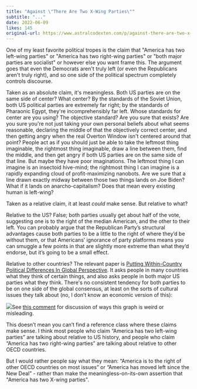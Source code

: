 ```yaml
---
title: "Against \"There Are Two X-Wing Parties\""
subtitle: "..."
date: 2022-06-09
likes: 145
original-url: https://www.astralcodexten.com/p/against-there-are-two-x-wing-parties
---
```

One of my least favorite political tropes is the claim that "America has two left-wing parties" or "America has two right-wing parties" or "both major parties are socialist" or however else you want frame this. The argument goes that even the Democrats aren't truly left (or even the Republicans aren't truly right), and so one side of the political spectrum completely controls discourse.

Taken as an absolute claim, it's meaningless. Both US parties are on the same side of center? What center? By the standards of the Soviet Union, both US political parties are extremely far right; by the standards of Pharaonic Egypt, they're incomprehensibly far left. Whose standards for center are you using? The objective standard? Are you sure that exists? Are you sure you're not just taking your own personal beliefs about what seems reasonable, declaring the middle of that the objectively correct center, and then getting angry when the real Overton Window isn't centered around that point? People act as if you should just be able to take the leftmost thing imaginable, the rightmost thing imaginable, draw a line between them, find the middle, and then get angry if both US parties are on the same side of that line. But maybe they have poor imaginations. The leftmost thing I can imagine is an insectoid hive-mind; the rightmost thing I can imagine is a rapidly expanding cloud of profit-maximizing nanobots. Are we sure that a line drawn exactly midway between those two things lands on Joe Biden? What if it lands on anarcho-capitalism? Does that mean every existing human is left-wing?

Taken as a relative claim, it at least _could_ make sense. But relative to what?

Relative to the US? False; both parties usually get about half of the vote, suggesting one is to the right of the median American, and the other to their left. You can probably argue that the Republican Party’s structural advantages cause both parties to be a little to the right of where they’d be without them, or that Americans’ ignorance of party platforms means you can smuggle a few points in that are slightly more extreme than what they’d endorse, but it’s going to be a small effect.

Relative to other countries? The relevant paper is [Putting Within-Country Political Differences In Global Perspective](https://www.researchgate.net/publication/340879762_Putting_Within-Country_Political_Differences_in_Global_Perspective). It asks people in many countries what they think of certain things, and also asks people in both major US parties what they think. There's no consistent tendency for both parties to be on one side of the global consensus, at least on the sorts of cultural issues they talk about (no, I don’t know an economic version of this):

[![](https://substackcdn.com/image/fetch/w_1456,c_limit,f_auto,q_auto:good,fl_progressive:steep/https%3A%2F%2Fbucketeer-e05bbc84-baa3-437e-9518-adb32be77984.s3.amazonaws.com%2Fpublic%2Fimages%2Fc73e8701-e932-4663-8a34-bbbcbbf2cbee_700x525.png)](https://substackcdn.com/image/fetch/f_auto,q_auto:good,fl_progressive:steep/https%3A%2F%2Fbucketeer-e05bbc84-baa3-437e-9518-adb32be77984.s3.amazonaws.com%2Fpublic%2Fimages%2Fc73e8701-e932-4663-8a34-bbbcbbf2cbee_700x525.png)See [this comment](https://astralcodexten.substack.com/p/against-there-are-two-x-wing-parties/comment/7022680?s=w) for discussion of ways this graph is weird or misleading.

This doesn’t mean you can’t find a reference class where these claims make sense. I think most people who claim “America has two left-wing parties” are talking about relative to US history, and people who claim “America has two right-wing parties” are talking about relative to other OECD countries. 

But I would rather people say what they mean: “America is to the right of other OECD countries on most issues” or “America has moved left since the New Deal” - rather than make the meaningless-on-its-own assertion that "America has two X-wing parties".
